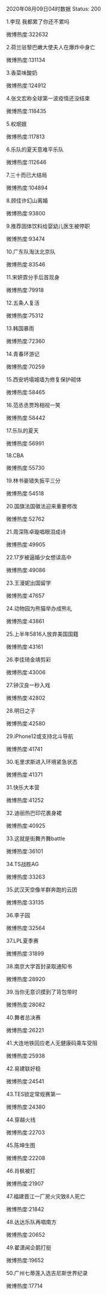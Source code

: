 2020年08月09日04时数据
Status: 200

1.李现 我都累了你还不累吗

微博热度:322632

2.荷兰驻黎巴嫩大使夫人在爆炸中身亡

微博热度:131134

3.香菜味酸奶

微博热度:124912

4.张文宏称全球第一波疫情还没结束

微博热度:118435

5.权珉娥

微博热度:117813

6.乐队的夏天意难平乐队

微博热度:112646

7.三十而已大结局

微博热度:104894

8.顾佳许幻山离婚

微博热度:93800

9.推荐固体饮料给婴幼儿医生被停职

微博热度:93474

10.广东队淘汰北京队

微博热度:83546

11.宋妍霏分手后首现身

微博热度:79918

12.五条人复活

微博热度:75312

13.韩国暴雨

微博热度:72360

14.青春环游记

微博热度:70259

15.西安坍塌城墙为修复保护砌体

微博热度:58465

16.范丞丞贾玲相视一笑

微博热度:58442

17.乐队的夏天

微博热度:56991

18.CBA

微博热度:55730

19.林书豪错失扳平三分

微博热度:54518

20.国旗法国徽法迎来重要修改

微博热度:52762

21.周深陈卓璇唱眼泪成诗

微博热度:49905

22.17岁被逼婚少女想读高中

微博热度:49086

23.王漫妮出国留学

微博热度:47657

24.动物园为熊猫举办成熊礼

微博热度:43861

25.上半年5816人放弃美国国籍

微博热度:43161

26.李佳琦金靖剪彩

微博热度:43006

27.钟汉良一秒入戏

微博热度:42802

28.明日之子

微博热度:42580

29.iPhone12或支持北斗导航

微博热度:41741

30.毛里求斯进入环境紧急状态

微博热度:41371

31.快乐大本营

微博热度:41252

32.迪丽热巴印花裹身裙

微博热度:40925

33.这就是街舞齐舞battle

微博热度:36101

34.TS战胜AG

微博热度:33263

35.武汉天空像羊群奔跑的云团

微博热度:33135

36.李子园

微博热度:32564

37.LPL夏季赛

微博热度:31899

38.南京大学首封录取通知书

微博热度:28920

39.当你无意识摸到了背包带时

微博热度:28082

40.舞者总决赛

微博热度:26221

41.大连地铁回应老人无健康码乘车受阻

微博热度:25938

42.易建联好稳

微博热度:24541

43.TES锁定常规赛第一

微博热度:24380

44.穿越火线

微博热度:22703

45.陈坤生图

微博热度:22208

46.肖枫被打

微博热度:21907

47.福建晋江一厂房火灾致8人死亡

微博热度:21842

48.达达乐队再唱南方

微博热度:20652

49.翟潇闻企鹅打挺

微博热度:19652

50.广州七蒂莲入选吉尼斯世界纪录

微博热度:17714

